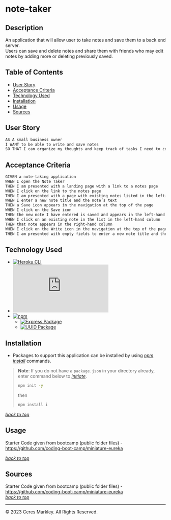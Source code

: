 # note-taker

## Description 

An application that will allow user to take notes and save them to a back end server.        
Users can save and delete notes and share them with friends who may edit notes by adding more or deleting previously saved.    

## Table of Contents 

* [User Story](#user-story)
* [Acceptance Criteria](#acceptance-criteria)
* [Technology Used](#technology-used)
* [Installation](#installation)
* [Usage](#usage)
* [Sources](#sources)

## User Story
```md
AS A small business owner
I WANT to be able to write and save notes
SO THAT I can organize my thoughts and keep track of tasks I need to complete
```

## Acceptance Criteria
```md
GIVEN a note-taking application
WHEN I open the Note Taker
THEN I am presented with a landing page with a link to a notes page
WHEN I click on the link to the notes page
THEN I am presented with a page with existing notes listed in the left-hand column, plus empty fields to enter a new note title and the note’s text in the right-hand column
WHEN I enter a new note title and the note’s text
THEN a Save icon appears in the navigation at the top of the page
WHEN I click on the Save icon
THEN the new note I have entered is saved and appears in the left-hand column with the other existing notes
WHEN I click on an existing note in the list in the left-hand column
THEN that note appears in the right-hand column
WHEN I click on the Write icon in the navigation at the top of the page
THEN I am presented with empty fields to enter a new note title and the note’s text in the right-hand column
```
## Technology Used
* [![Heroku CLI](https://img.shields.io/badge/Heroku-v8.1.9-informational?logo=heroku)](https://devcenter.heroku.com/articles/heroku-cli)     
* [![Node.js](https://img.shields.io/badge/Node.js®-v20.4.0-blue?logo=node.js)](https://nodejs.org/en)    
* [![npm](https://img.shields.io/badge/npm-v9.8.0-blue?logo=npm)](https://docs.npmjs.com/cli/v9/)    
  * [![Express Package](https://img.shields.io/badge/Express-4.18.2-green?logo=express)](https://expressjs.com/)    
  * [![UUID Package](https://img.shields.io/badge/UUID-9.0.0-green?logo=npm)](https://www.npmjs.com/package/uuid)   
## Installation
* Packages to support this application can be installed by using [*npm install*](https://docs.npmjs.com/cli/v9/commands/npm-install) commands.

> **Note**: If you do not have a `package.json` in your directory already, enter command below to [*initiate*](https://docs.npmjs.com/cli/v9/commands/npm-init).
>
>```bash
>npm init -y
>```
>
>then
>
>```bash
>npm install i
>```

[*back to top*](#table-of-contents)
## Usage
Starter Code given from bootcamp (public folder files) - https://github.com/coding-boot-camp/miniature-eureka

[*back to top*](#table-of-contents)
## Sources 
Starter Code given from bootcamp (public folder files) - https://github.com/coding-boot-camp/miniature-eureka     
[*back to top*](#table-of-contents)

---

© 2023 Ceres Markley. All Rights Reserved.
